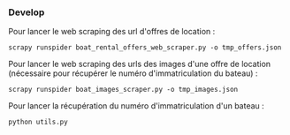 ### Develop

Pour lancer le web scraping des url d'offres de location :

```scrapy runspider boat_rental_offers_web_scraper.py -o tmp_offers.json```


Pour lancer le web scraping des urls des images d'une offre de location
(nécessaire pour récupérer le numéro d'immatriculation du bateau) :

```scrapy runspider boat_images_scraper.py -o tmp_images.json```

Pour lancer la récupération du numéro d'immatriculation d'un bateau :

```python utils.py```